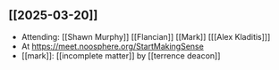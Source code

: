 
## [[2025-03-20]]
- Attending: [[Shawn Murphy]] [[Flancian]] [[Mark]] [[[Alex Kladitis]]] 
- At https://meet.noosphere.org/StartMakingSense
- [[mark]]: [[incomplete matter]] by [[terrence deacon]]